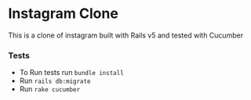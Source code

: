 # Instagram Clone

This is a clone of instagram built with Rails v5 and tested with Cucumber


### Tests

* To Run tests run `bundle install`
* Run `rails db:migrate`
* Run `rake cucumber`
